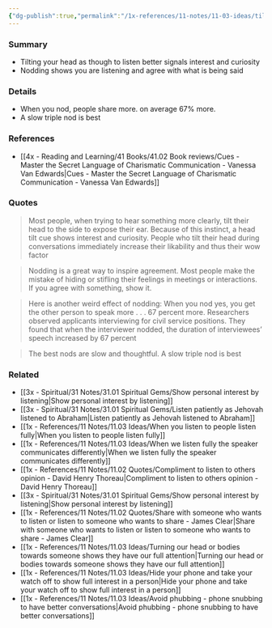```yaml
---
{"dg-publish":true,"permalink":"/1x-references/11-notes/11-03-ideas/tilt-your-head-and-nod-to-show-interest-in-what-someone-is-saying/","title":"Tilt your head and nod to show interest in what someone is saying","created":"2024-08-18T12:35:14.884+03:00","updated":"2024-08-18T19:47:24.942+03:00"}
---
```



### Summary
- Tilting your head as though to listen better signals interest and curiosity
- Nodding shows you are listening and agree with what is being said

### Details
- When you nod, people share more. on average 67% more.
- A slow triple nod is best

### References
- [[4x - Reading and Learning/41 Books/41.02 Book reviews/Cues - Master the Secret Language of Charismatic Communication - Vanessa Van Edwards\|Cues - Master the Secret Language of Charismatic Communication - Vanessa Van Edwards]]

### Quotes
> Most people, when trying to hear something more clearly, tilt their head to the side to expose their ear. Because of this instinct, a head tilt cue shows interest and curiosity. People who tilt their head during conversations immediately increase their likability and thus their wow factor

> Nodding is a great way to inspire agreement. Most people make the mistake of hiding or stifling their feelings in meetings or interactions. If you agree with something, show it.

> Here is another weird effect of nodding: When you nod yes, you get the other person to speak more . . . 67 percent more. Researchers observed applicants interviewing for civil service positions. They found that when the interviewer nodded, the duration of interviewees’ speech increased by 67 percent

>The best nods are slow and thoughtful. A slow triple nod is best

### Related
- [[3x - Spiritual/31 Notes/31.01 Spiritual Gems/Show personal interest by listening\|Show personal interest by listening]]
- [[3x - Spiritual/31 Notes/31.01 Spiritual Gems/Listen patiently as Jehovah listened to Abraham\|Listen patiently as Jehovah listened to Abraham]]
- [[1x - References/11 Notes/11.03 Ideas/When you listen to people listen fully\|When you listen to people listen fully]]
- [[1x - References/11 Notes/11.03 Ideas/When we listen fully the speaker communicates differently\|When we listen fully the speaker communicates differently]]
- [[1x - References/11 Notes/11.02 Quotes/Compliment to listen to others opinion - David Henry Thoreau\|Compliment to listen to others opinion - David Henry Thoreau]]
- [[3x - Spiritual/31 Notes/31.01 Spiritual Gems/Show personal interest by listening\|Show personal interest by listening]]
- [[1x - References/11 Notes/11.02 Quotes/Share with someone who wants to listen or listen to someone who wants to share - James Clear\|Share with someone who wants to listen or listen to someone who wants to share - James Clear]]
- [[1x - References/11 Notes/11.03 Ideas/Turning our head or bodies towards someone shows they have our full attention\|Turning our head or bodies towards someone shows they have our full attention]]
- [[1x - References/11 Notes/11.03 Ideas/Hide your phone and take your watch off to show full interest in a person\|Hide your phone and take your watch off to show full interest in a person]]
- [[1x - References/11 Notes/11.03 Ideas/Avoid phubbing - phone snubbing to have better conversations\|Avoid phubbing - phone snubbing to have better conversations]]